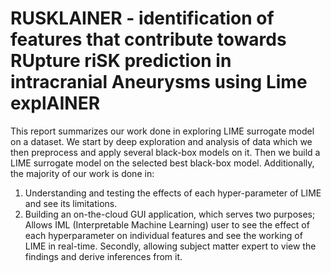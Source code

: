 # RUSKLAINER - identification of features that contribute towards RUpture riSK prediction in intracranial Aneurysms using Lime explAINER

This report summarizes our work done in exploring LIME surrogate model on a dataset. We start by deep exploration and analysis of data which we then preprocess and apply several black-box models on it. Then we build a LIME surrogate model on the selected best black-box model. Additionally, the majority of our work is done in:

1. Understanding and testing the effects of each hyper-parameter of LIME and see its limitations.
2. Building an on-the-cloud GUI application, which serves two purposes; Allows IML (Interpretable Machine Learning) user to see the effect of each hyperparameter on individual features and see the working of LIME in real-time. Secondly, allowing subject matter expert to view the findings and derive inferences from it.
